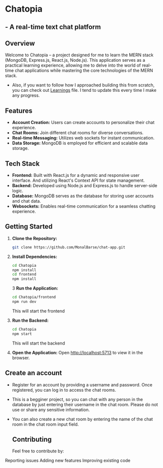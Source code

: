 # Chatopia

## - A real-time text chat platform

## Overview

Welcome to Chatopia – a project designed for me to learn the MERN stack (MongoDB, Express.js, React.js, Node.js). This application serves as a practical learning experience, allowing me to delve into the world of real-time chat applications while mastering the core technologies of the MERN stack.

- Also, if you want to follow how I approached building this from scratch, you can check out [Learnings](./Learnings.md) file. I tend to update this every time I make any progress.

## Features

- **Account Creation:** Users can create accounts to personalize their chat experience.
- **Chat Rooms:** Join different chat rooms for diverse conversations.
- **Real-time Messaging:** Utilizes web sockets for instant communication.
- **Data Storage:** MongoDB is employed for efficient and scalable data storage.

## Tech Stack

- **Frontend:** Built with React.js for a dynamic and responsive user interface. And utilizing React's Context API for state management.
- **Backend:** Developed using Node.js and Express.js to handle server-side logic.
- **Database:** MongoDB serves as the database for storing user accounts and chat data.
- **Websockets:** Enables real-time communication for a seamless chatting experience.

## Getting Started

1. **Clone the Repository:**

   ```bash
   git clone https://github.com/MonalBarse/chat-app.git

   ```

2. **Install Dependencies:**

   ```bash
   cd Chatopia
   npm install
   cd frontend
   npm install
   ```

   3 **Run the Application:**

   ```bash
   cd Chatopia/frontend
   npm run dev
   ```

   This will start the frontend

3. **Run the Backend:**

   ```bash
   cd Chatopia
   npm start
   ```

   This will start the backend

4. **Open the Application:**
   Open [http://localhost:5713](http://localhost:5713) to view it in the browser.

## Create an account

- Register for an account by providing a username and password. Once registered, you can log in to access the chat rooms.
- This is a begginer project, so you can chat with any person in the database by just entering their username in the chat room. Please do not use or share any sensitive information.
- You can also create a new chat room by entering the name of the chat room in the chat room input field.

  ## Contributing

  Feel free to contribute by:

Reporting issues
Adding new features
Improving existing code
